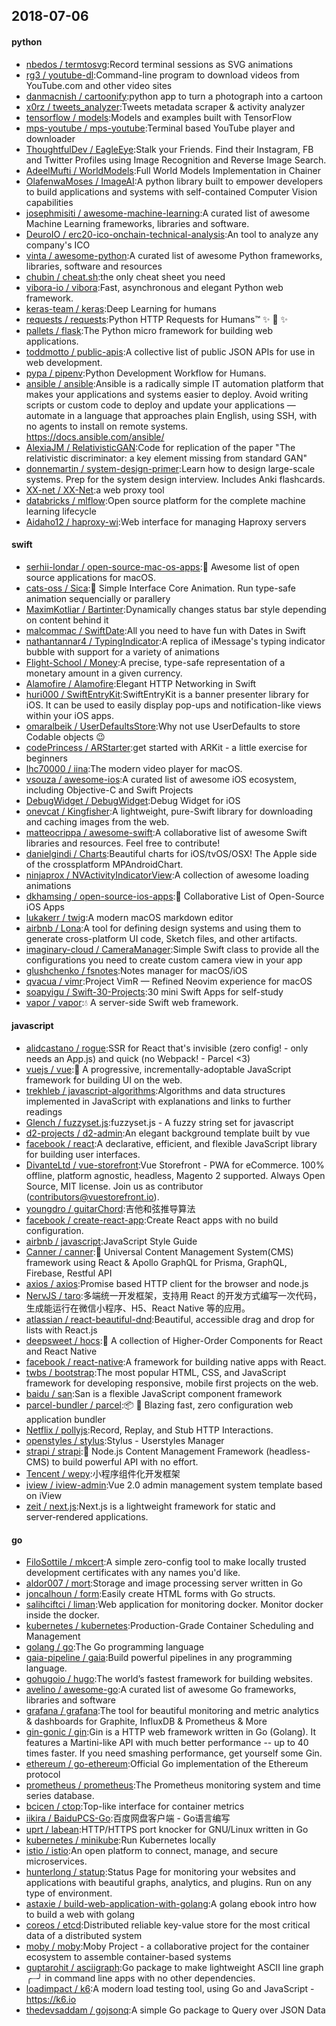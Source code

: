 ## 2018-07-06

#### python
* [nbedos / termtosvg](https://github.com/nbedos/termtosvg):Record terminal sessions as SVG animations
* [rg3 / youtube-dl](https://github.com/rg3/youtube-dl):Command-line program to download videos from YouTube.com and other video sites
* [danmacnish / cartoonify](https://github.com/danmacnish/cartoonify):python app to turn a photograph into a cartoon
* [x0rz / tweets_analyzer](https://github.com/x0rz/tweets_analyzer):Tweets metadata scraper & activity analyzer
* [tensorflow / models](https://github.com/tensorflow/models):Models and examples built with TensorFlow
* [mps-youtube / mps-youtube](https://github.com/mps-youtube/mps-youtube):Terminal based YouTube player and downloader
* [ThoughtfulDev / EagleEye](https://github.com/ThoughtfulDev/EagleEye):Stalk your Friends. Find their Instagram, FB and Twitter Profiles using Image Recognition and Reverse Image Search.
* [AdeelMufti / WorldModels](https://github.com/AdeelMufti/WorldModels):Full World Models Implementation in Chainer
* [OlafenwaMoses / ImageAI](https://github.com/OlafenwaMoses/ImageAI):A python library built to empower developers to build applications and systems with self-contained Computer Vision capabilities
* [josephmisiti / awesome-machine-learning](https://github.com/josephmisiti/awesome-machine-learning):A curated list of awesome Machine Learning frameworks, libraries and software.
* [DeuroIO / erc20-ico-onchain-technical-analysis](https://github.com/DeuroIO/erc20-ico-onchain-technical-analysis):An tool to analyze any company's ICO
* [vinta / awesome-python](https://github.com/vinta/awesome-python):A curated list of awesome Python frameworks, libraries, software and resources
* [chubin / cheat.sh](https://github.com/chubin/cheat.sh):the only cheat sheet you need
* [vibora-io / vibora](https://github.com/vibora-io/vibora):Fast, asynchronous and elegant Python web framework.
* [keras-team / keras](https://github.com/keras-team/keras):Deep Learning for humans
* [requests / requests](https://github.com/requests/requests):Python HTTP Requests for Humans™
✨
🍰
✨
* [pallets / flask](https://github.com/pallets/flask):The Python micro framework for building web applications.
* [toddmotto / public-apis](https://github.com/toddmotto/public-apis):A collective list of public JSON APIs for use in web development.
* [pypa / pipenv](https://github.com/pypa/pipenv):Python Development Workflow for Humans.
* [ansible / ansible](https://github.com/ansible/ansible):Ansible is a radically simple IT automation platform that makes your applications and systems easier to deploy. Avoid writing scripts or custom code to deploy and update your applications — automate in a language that approaches plain English, using SSH, with no agents to install on remote systems. https://docs.ansible.com/ansible/
* [AlexiaJM / RelativisticGAN](https://github.com/AlexiaJM/RelativisticGAN):Code for replication of the paper "The relativistic discriminator: a key element missing from standard GAN"
* [donnemartin / system-design-primer](https://github.com/donnemartin/system-design-primer):Learn how to design large-scale systems. Prep for the system design interview. Includes Anki flashcards.
* [XX-net / XX-Net](https://github.com/XX-net/XX-Net):a web proxy tool
* [databricks / mlflow](https://github.com/databricks/mlflow):Open source platform for the complete machine learning lifecycle
* [Aidaho12 / haproxy-wi](https://github.com/Aidaho12/haproxy-wi):Web interface for managing Haproxy servers

#### swift
* [serhii-londar / open-source-mac-os-apps](https://github.com/serhii-londar/open-source-mac-os-apps):🚀
Awesome list of open source applications for macOS.
* [cats-oss / Sica](https://github.com/cats-oss/Sica):🦌
Simple Interface Core Animation. Run type-safe animation sequencially or parallery
* [MaximKotliar / Bartinter](https://github.com/MaximKotliar/Bartinter):Dynamically changes status bar style depending on content behind it
* [malcommac / SwiftDate](https://github.com/malcommac/SwiftDate):All you need to have fun with Dates in Swift
* [nathantannar4 / TypingIndicator](https://github.com/nathantannar4/TypingIndicator):A replica of iMessage's typing indicator bubble with support for a variety of animations
* [Flight-School / Money](https://github.com/Flight-School/Money):A precise, type-safe representation of a monetary amount in a given currency.
* [Alamofire / Alamofire](https://github.com/Alamofire/Alamofire):Elegant HTTP Networking in Swift
* [huri000 / SwiftEntryKit](https://github.com/huri000/SwiftEntryKit):SwiftEntryKit is a banner presenter library for iOS. It can be used to easily display pop-ups and notification-like views within your iOS apps.
* [omaralbeik / UserDefaultsStore](https://github.com/omaralbeik/UserDefaultsStore):Why not use UserDefaults to store Codable objects
😉
* [codePrincess / ARStarter](https://github.com/codePrincess/ARStarter):get started with ARKit - a little exercise for beginners
* [lhc70000 / iina](https://github.com/lhc70000/iina):The modern video player for macOS.
* [vsouza / awesome-ios](https://github.com/vsouza/awesome-ios):A curated list of awesome iOS ecosystem, including Objective-C and Swift Projects
* [DebugWidget / DebugWidget](https://github.com/DebugWidget/DebugWidget):Debug Widget for iOS
* [onevcat / Kingfisher](https://github.com/onevcat/Kingfisher):A lightweight, pure-Swift library for downloading and caching images from the web.
* [matteocrippa / awesome-swift](https://github.com/matteocrippa/awesome-swift):A collaborative list of awesome Swift libraries and resources. Feel free to contribute!
* [danielgindi / Charts](https://github.com/danielgindi/Charts):Beautiful charts for iOS/tvOS/OSX! The Apple side of the crossplatform MPAndroidChart.
* [ninjaprox / NVActivityIndicatorView](https://github.com/ninjaprox/NVActivityIndicatorView):A collection of awesome loading animations
* [dkhamsing / open-source-ios-apps](https://github.com/dkhamsing/open-source-ios-apps):📱
Collaborative List of Open-Source iOS Apps
* [lukakerr / twig](https://github.com/lukakerr/twig):A modern macOS markdown editor
* [airbnb / Lona](https://github.com/airbnb/Lona):A tool for defining design systems and using them to generate cross-platform UI code, Sketch files, and other artifacts.
* [imaginary-cloud / CameraManager](https://github.com/imaginary-cloud/CameraManager):Simple Swift class to provide all the configurations you need to create custom camera view in your app
* [glushchenko / fsnotes](https://github.com/glushchenko/fsnotes):Notes manager for macOS/iOS
* [qvacua / vimr](https://github.com/qvacua/vimr):Project VimR — Refined Neovim experience for macOS
* [soapyigu / Swift-30-Projects](https://github.com/soapyigu/Swift-30-Projects):30 mini Swift Apps for self-study
* [vapor / vapor](https://github.com/vapor/vapor):💧
A server-side Swift web framework.

#### javascript
* [alidcastano / rogue](https://github.com/alidcastano/rogue):SSR for React that's invisible (zero config! - only needs an App.js) and quick (no Webpack! - Parcel <3)
* [vuejs / vue](https://github.com/vuejs/vue):🖖
A progressive, incrementally-adoptable JavaScript framework for building UI on the web.
* [trekhleb / javascript-algorithms](https://github.com/trekhleb/javascript-algorithms):Algorithms and data structures implemented in JavaScript with explanations and links to further readings
* [Glench / fuzzyset.js](https://github.com/Glench/fuzzyset.js):fuzzyset.js - A fuzzy string set for javascript
* [d2-projects / d2-admin](https://github.com/d2-projects/d2-admin):An elegant background template built by vue
* [facebook / react](https://github.com/facebook/react):A declarative, efficient, and flexible JavaScript library for building user interfaces.
* [DivanteLtd / vue-storefront](https://github.com/DivanteLtd/vue-storefront):Vue Storefront - PWA for eCommerce. 100% offline, platform agnostic, headless, Magento 2 supported. Always Open Source, MIT license. Join us as contributor (contributors@vuestorefront.io).
* [youngdro / guitarChord](https://github.com/youngdro/guitarChord):吉他和弦推导算法
* [facebook / create-react-app](https://github.com/facebook/create-react-app):Create React apps with no build configuration.
* [airbnb / javascript](https://github.com/airbnb/javascript):JavaScript Style Guide
* [Canner / canner](https://github.com/Canner/canner):📡
Universal Content Management System(CMS) framework using React & Apollo GraphQL for Prisma, GraphQL, Firebase, Restful API
* [axios / axios](https://github.com/axios/axios):Promise based HTTP client for the browser and node.js
* [NervJS / taro](https://github.com/NervJS/taro):多端统一开发框架，支持用 React 的开发方式编写一次代码，生成能运行在微信小程序、H5、React Native 等的应用。
* [atlassian / react-beautiful-dnd](https://github.com/atlassian/react-beautiful-dnd):Beautiful, accessible drag and drop for lists with React.js
* [deepsweet / hocs](https://github.com/deepsweet/hocs):🍱
A collection of Higher-Order Components for React and React Native
* [facebook / react-native](https://github.com/facebook/react-native):A framework for building native apps with React.
* [twbs / bootstrap](https://github.com/twbs/bootstrap):The most popular HTML, CSS, and JavaScript framework for developing responsive, mobile first projects on the web.
* [baidu / san](https://github.com/baidu/san):San is a flexible JavaScript component framework
* [parcel-bundler / parcel](https://github.com/parcel-bundler/parcel):📦
🚀
Blazing fast, zero configuration web application bundler
* [Netflix / pollyjs](https://github.com/Netflix/pollyjs):Record, Replay, and Stub HTTP Interactions.
* [openstyles / stylus](https://github.com/openstyles/stylus):Stylus - Userstyles Manager
* [strapi / strapi](https://github.com/strapi/strapi):🚀
Node.js Content Management Framework (headless-CMS) to build powerful API with no effort.
* [Tencent / wepy](https://github.com/Tencent/wepy):小程序组件化开发框架
* [iview / iview-admin](https://github.com/iview/iview-admin):Vue 2.0 admin management system template based on iView
* [zeit / next.js](https://github.com/zeit/next.js):Next.js is a lightweight framework for static and server‑rendered applications.

#### go
* [FiloSottile / mkcert](https://github.com/FiloSottile/mkcert):A simple zero-config tool to make locally trusted development certificates with any names you'd like.
* [aldor007 / mort](https://github.com/aldor007/mort):Storage and image processing server written in Go
* [joncalhoun / form](https://github.com/joncalhoun/form):Easily create HTML forms with Go structs.
* [salihciftci / liman](https://github.com/salihciftci/liman):Web application for monitoring docker. Monitor docker inside the docker.
* [kubernetes / kubernetes](https://github.com/kubernetes/kubernetes):Production-Grade Container Scheduling and Management
* [golang / go](https://github.com/golang/go):The Go programming language
* [gaia-pipeline / gaia](https://github.com/gaia-pipeline/gaia):Build powerful pipelines in any programming language.
* [gohugoio / hugo](https://github.com/gohugoio/hugo):The world’s fastest framework for building websites.
* [avelino / awesome-go](https://github.com/avelino/awesome-go):A curated list of awesome Go frameworks, libraries and software
* [grafana / grafana](https://github.com/grafana/grafana):The tool for beautiful monitoring and metric analytics & dashboards for Graphite, InfluxDB & Prometheus & More
* [gin-gonic / gin](https://github.com/gin-gonic/gin):Gin is a HTTP web framework written in Go (Golang). It features a Martini-like API with much better performance -- up to 40 times faster. If you need smashing performance, get yourself some Gin.
* [ethereum / go-ethereum](https://github.com/ethereum/go-ethereum):Official Go implementation of the Ethereum protocol
* [prometheus / prometheus](https://github.com/prometheus/prometheus):The Prometheus monitoring system and time series database.
* [bcicen / ctop](https://github.com/bcicen/ctop):Top-like interface for container metrics
* [iikira / BaiduPCS-Go](https://github.com/iikira/BaiduPCS-Go):百度网盘客户端 - Go语言编写
* [uprt / labean](https://github.com/uprt/labean):HTTP/HTTPS port knocker for GNU/Linux written in Go
* [kubernetes / minikube](https://github.com/kubernetes/minikube):Run Kubernetes locally
* [istio / istio](https://github.com/istio/istio):An open platform to connect, manage, and secure microservices.
* [hunterlong / statup](https://github.com/hunterlong/statup):Status Page for monitoring your websites and applications with beautiful graphs, analytics, and plugins. Run on any type of environment.
* [astaxie / build-web-application-with-golang](https://github.com/astaxie/build-web-application-with-golang):A golang ebook intro how to build a web with golang
* [coreos / etcd](https://github.com/coreos/etcd):Distributed reliable key-value store for the most critical data of a distributed system
* [moby / moby](https://github.com/moby/moby):Moby Project - a collaborative project for the container ecosystem to assemble container-based systems
* [guptarohit / asciigraph](https://github.com/guptarohit/asciigraph):Go package to make lightweight ASCII line graph ╭┈╯ in command line apps with no other dependencies.
* [loadimpact / k6](https://github.com/loadimpact/k6):A modern load testing tool, using Go and JavaScript - https://k6.io
* [thedevsaddam / gojsonq](https://github.com/thedevsaddam/gojsonq):A simple Go package to Query over JSON Data
